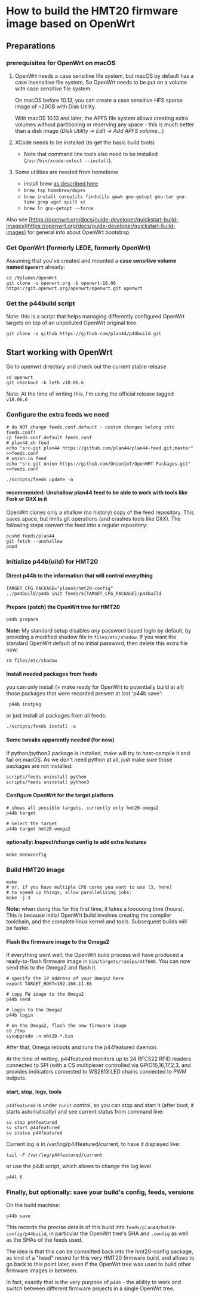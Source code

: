 # How to build the HMT20 firmware image based on OpenWrt

## Preparations

### prerequisites for OpenWrt on macOS

1. OpenWrt needs a case sensitive file system, but macOS by default has a case insensitive file system. So OpenWrt needs to be put on a volume with case sensitive file system.

   On macOS before 10.13, you can create a case sensitive HFS sparse image of ~20GB with Disk Utility.

   With macOS 10.13 and later, the APFS file system allows creating extra volumes without partitioning or reserving any space - this is much better than a disk image (*Disk Utility -> Edit -> Add APFS volume...*)

2. XCode needs to be installed (to get the basic build tools)
   - Note that command line tools also need to be installed (`/usr/bin/xcode-select --install`).


3. Some utilities are needed from homebrew
   - install brew [as described here](https://brew.sh)
   - `brew tap homebrew/dupes`
   - `brew install coreutils findutils gawk gnu-getopt gnu-tar gnu-time grep wget quilt xz`
   - `brew ln gnu-getopt --force`

Also see [https://openwrt.org/docs/guide-developer/quickstart-build-images](https://openwrt.org/docs/guide-developer/quickstart-build-images) for general info about OpenWrt bootstrap.

### Get OpenWrt (formerly LEDE, formerly OpenWrt)

Assuming that you've created and mounted a **case sensitive volume named `OpenWrt`** already:

    cd /Volumes/OpenWrt
    git clone -o openwrt.org -b openwrt-18.06 https://git.openwrt.org/openwrt/openwrt.git openwrt

### Get the p44build script

Note: this is a script that helps managing differently configured OpenWrt targets on top of an unpolluted OpenWrt original tree.

    git clone -o github https://github.com/plan44/p44build.git

## Start working with OpenWrt

Go to openwrt directory and check out the current stable release

    cd openwrt
    git checkout -b leth v18.06.6

Note: At the time of writing this, I'm using the official release tagged `v18.06.6`

### Configure the extra feeds we need

    # do NOT change feeds.conf.default - custom changes belong into feeds.conf!
    cp feeds.conf.default feeds.conf
    # plan44.ch feed
    echo "src-git plan44 https://github.com/plan44/plan44-feed.git;master" >>feeds.conf
    # onion.io feed
    echo "src-git onion https://github.com/OnionIoT/OpenWRT-Packages.git" >>feeds.conf

    ./scripts/feeds update -a

#### recommended: Unshallow plan44 feed to be able to work with tools like Fork or GitX in it

OpenWrt clones only a shallow (no history) copy of the feed repository. This saves space, but limits git operations (and crashes tools like GitX). The following steps convert the feed into a regular repository:

    pushd feeds/plan44
    git fetch --unshallow
    popd

### Initialize p44b(uild) for HMT20

#### Direct p44b to the information that will control everything

    TARGET_CFG_PACKAGE="plan44/hmt20-config"
    ../p44build/p44b init feeds/${TARGET_CFG_PACKAGE}/p44build

#### Prepare (patch) the OpenWrt tree for HMT20

    p44b prepare

**Note:** My standard setup disables *any* password based login by default, by providing a modified shadow file in `files/etc/shadow`. If you want the standard OpenWrt default of no initial password, then delete this extra file now:

    rm files/etc/shadow

#### Install needed packages from feeds

you can only install (= make ready for OpenWrt to potentially build at all)
those packages that were recorded present at last 'p44b save':

     p44b instpkg

or just install all packages from all feeds:

    ./scripts/feeds install -a

#### Some tweaks apparently needed (for now)

If python/python3 package is installed, make will try to host-compile it and fail on macOS. As we don't need python at all, just make sure those packages are not installed:

    scripts/feeds uninstall python
    scripts/feeds uninstall python3

#### Configure OpenWrt for the target platform

    # shows all possible targets, currently only hmt20-omega2
    p44b target

    # select the target
    p44b target hmt20-omega2

#### optionally: Inspect/change config to add extra features

    make menuconfig

### Build HMT20 image

    make
    # or, if you have multiple CPU cores you want to use (3, here)
    # to speed up things, allow parallelizing jobs:
    make -j 3

**Note:** when doing this for the first time, it takes a looooong time (hours). This is because initial OpenWrt build involves creating the compiler toolchain, and the complete linux kernel and tools. Subsequent builds will be faster.


#### Flash the firmware image to the Omega2

If everything went well, the OpenWrt build process will have produced a ready-to-flash firmware image in `bin/targets/ramips/mt7688`. You can now send this to the Omega2 and flash it.

    # specify the IP address of your Omega2 here
    export TARGET_HOST=192.168.11.86

    # copy FW image to the Omega2
    p44b send

    # login to the Omega2
    p44b login

    # on the Omega2, flash the new firmware image
    cd /tmp
    sysupgrade -n mht20-*.bin


After that, Omega reboots and runs the p44featured daemon.

At the time of writing, p44featured monitors up to 24 RFC522 RFID readers connected to SPI (with a CS multiplexer controlled via GPIO15,16,17,2,3, and provides indicators connected to WS2813 LED chains connected to PWM outputs.

#### start, stop, logs, tools

`p44featured` is under `runit` control, so you can stop and start it (after boot, it starts automatically) and see current status from command line:

    sv stop p44featured
    sv start p44featured
    sv status p44featured

Current log is in /var/log/p44featured/current, to have it displayed live:

    tail -F /var/log/p44featured/current

or use the p44l script, which allows to change the log level

    p44l 6


### Finally, but optionally: save your build's config, feeds, versions

On the build machine:

    p44b save

This records the precise details of this build into `feeds/plan44/hmt20-config/p44build`, in particular the OpenWrt tree's SHA and `.config` as well as the SHAs of the feeds used.

The idea is that this can be committed back into the hmt20-config package, as kind of a "head" record for this very HMT20 firmware build, and allows to go back to this point later, even if the OpenWrt tree was used to build other firmware images in between.

In fact, exactly that is the very purpose of `p44b` - the ability to work and switch between different firmware projects in a single OpenWrt tree.

